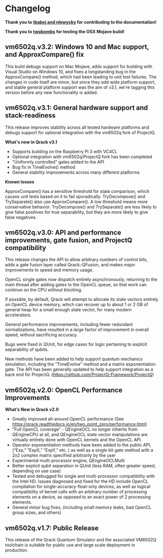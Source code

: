 # Changelog

**Thank you to [tbabej and nlewycky](https://github.com/vm6502q/qrack/graphs/contributors) for contributing to the documentation!**

**Thank you to [twobombs](https://github.com/twobombs) for testing the OSX Mojave build!**

## vm6502q.v3.2: Windows 10 and Mac support, and ApproxCompare() fix

This build debugs support on Mac Mojave, adds support for building with Visual Studio on Windows 10, and fixes a longstanding bug in the ApproxCompare() method, which had been leading to unit test failures. The changes in code itself are minor, but since they add wide platform support, and stable general platform support was the aim of v3.1, we're tagging this version before any new functionality is added.

## vm6502q.v3.1: General hardware support and stack-readiness

This release improves stability across all tested hardware platforms and debugs support for optional integration with the vm6502q fork of ProjectQ.

**What's new in Qrack v3.1**

- Supports building on the Raspberry Pi 3 with VC4CL
- Optional integration with vm6502q/ProjectQ fork has been completed
- "Uniformly controlled" gates added to the API
- Bug fix in TimeEvolve() method
- General stability improvements across many different platforms

**Known Issues**

ApproxCompare() has a sensitive threshold for state comparison, which causes unit tests based on it to fail sporadically. TryDecompose() and TrySeparate() also use ApproxCompare(). A low threshold means more conservative behavior. TryDecompose() and TrySeparate() are less likely to give false positives for true separability, but they are more likely to give false negatives.


## vm6502q.v3.0: API and performance improvements, gate fusion, and ProjectQ compatibility

This release changes the API to allow arbitrary numbers of control bits, adds a gate fusion layer called Qrack::QFusion, and makes major improvements to speed and memory usage.

OpenCL single gates now dispatch entirely asynchronously, returning to the main thread after adding gates to the OpenCL queue, so that work can continue on the CPU without blocking.

If possible, by default, Qrack will attempt to allocate its state vectors entirely on OpenCL device memory, which can recover up to about 1 or 2 GB of general heap for a small enough state vector, for many modern accelerators.

General performance improvements, including fewer redundant normalizations, have resulted in a large factor of improvement in overall speed, without sacrificing accuracy.

Bugs were fixed in QUnit, for edge cases for logic pertaining to explicit separability of qubits.

New methods have been added to help support quantum mechanics simulation, including the "TimeEvolve" method and a matrix exponentiation gate. The API has been generally updated to help support integration as a back end for ProjectQ. (https://github.com/ProjectQ-Framework/ProjectQ)

## vm6502q.v2.0: OpenCL Performance Improvements

**What’s New in Qrack v2.0**

- Greatly improved all-around OpenCL performance (See https://qrack.readthedocs.io/en/two_point_zero/performance.html)
- "Full OpenCL coverage” - QEngineOCL no longer inherits from QEngineCPU at all, and QEngineOCL state vector manipulations are virtually entirely done with OpenCL kernels and the OpenCL API.
- Operator exponentiation methods have been added to the public API, (“Exp,” “ExpX,” “ExpY,” etc..) as well as a single bit gate method with a 2x2 complex matrix specified arbitrarily by the user
- Experimental multi-processor engine, QEngineOCLMulti
- Better explicit qubit separation in QUnit (less RAM, often greater speed, depending on use case)
- Tested and debugged for single and multi-processor compatibility with the Intel HD. Issues diagnosed and fixed for the HD include OpenCL compilation for single-accuracy-float-only devices, as well as logical compatibility of kernel calls with an arbitrary number of processing elements on a device, as opposed to an exact power of 2 processing elements.
- General minor bug fixes, (including small memory leaks, bad OpenCL group sizes, and others)

## vm6502q.v1.7: Public Release

This release of the Qrack Quantum Simulator and the associated VM6502Q toolchain is suitable for public use and large scale deployment in production.
